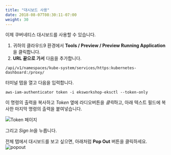 ```yaml
---
title: "대시보드 사용"
date: 2018-08-07T08:30:11-07:00
weight: 30
---
```


이제 쿠버네티스 대시보드를 사용할 수 있습니다.

1. 귀하의 클라우드9 환경에서 **Tools / Preview / Preview Running Application** 을 클릭합니다.
2. **URL 끝으로 가서** 다음을 추가합니다.

```
/api/v1/namespaces/kube-system/services/https:kubernetes-dashboard:/proxy/
```

터미널 탭을 열고 다음을 입력합니다.
```
aws-iam-authenticator token -i eksworkshop-eksctl --token-only
```

이 명령의 출력을 복사하고 *Token* 옆에 라디오버튼을 *클릭*하고,
아래 텍스트 필드에 복사한 마지막 명령의 출력을 붙여넣습니다.

![Token 페이지](/images/dashboard-connect.png)

그리고 *Sign In*을 누릅니다.

전체 탭에서 대시보드를 보고 싶으면, 아래처럼 **Pop Out** 버튼을 클릭하세요.
![popout](/images/popout.png)
